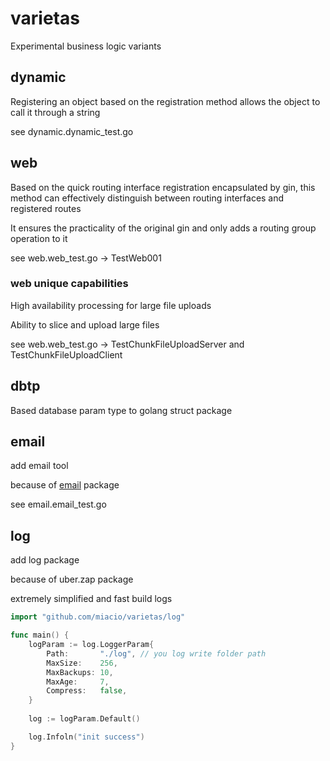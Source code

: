 # varietas
Experimental business logic variants

## dynamic
Registering an object based on the registration method allows the object to call it through a string

see dynamic.dynamic_test.go

## web
Based on the quick routing interface registration encapsulated by gin, this method can effectively distinguish between routing interfaces and registered routes

It ensures the practicality of the original gin and only adds a routing group operation to it

see web.web_test.go -> TestWeb001

### web unique capabilities
High availability processing for large file uploads

Ability to slice and upload large files

see web.web_test.go -> TestChunkFileUploadServer and TestChunkFileUploadClient

## dbtp
Based database param type to golang struct package

## email
add email tool

because of [email](https://github.com/jordan-wright/email) package

see email.email_test.go

## log
add log package

because of uber.zap package

extremely simplified and fast build logs

``` go
import "github.com/miacio/varietas/log"

func main() {
    logParam := log.LoggerParam{
        Path:       "./log", // you log write folder path
        MaxSize:    256,
        MaxBackups: 10,
        MaxAge:     7,
        Compress:   false,
    }
    
    log := logParam.Default()

    log.Infoln("init success")
}
```